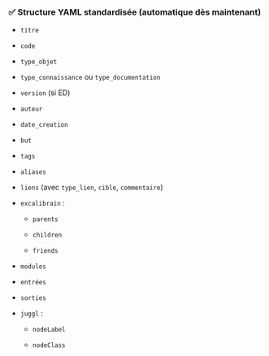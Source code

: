 ### ✅ **Structure YAML standardisée (automatique dès maintenant)**

- `titre`
    
- `code`
    
- `type_objet`
    
- `type_connaissance` ou `type_documentation`
    
- `version` (si ED)
    
- `auteur`
    
- `date_creation`
    
- `but`
    
- `tags`
    
- `aliases`
    
- `liens` (avec `type_lien`, `cible`, `commentaire`)
    
- `excalibrain` :
    
    - `parents`
        
    - `children`
        
    - `friends`
        
- `modules`
    
- `entrées`
    
- `sorties`
    
- `juggl` :
    
    - `nodeLabel`
        
    - `nodeClass`